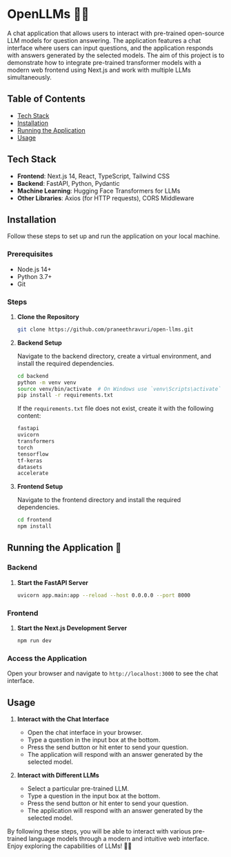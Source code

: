 # OpenLLMs 💬🤖
A chat application that allows users to interact with pre-trained open-source LLM models for question answering. The application features a chat interface where users can input questions, and the application responds with answers generated by the selected models. The aim of this project is to demonstrate how to integrate pre-trained transformer models with a modern web frontend using Next.js and work with multiple LLMs simultaneously.

## Table of Contents

- [Tech Stack](#tech-stack)
- [Installation](#installation)
- [Running the Application](#running-the-application)
- [Usage](#usage)

## Tech Stack

- **Frontend**: Next.js 14, React, TypeScript, Tailwind CSS
- **Backend**: FastAPI, Python, Pydantic
- **Machine Learning**: Hugging Face Transformers for LLMs
- **Other Libraries**: Axios (for HTTP requests), CORS Middleware

## Installation

Follow these steps to set up and run the application on your local machine.

### Prerequisites

- Node.js 14+
- Python 3.7+
- Git

### Steps

1. **Clone the Repository**

    ```bash
    git clone https://github.com/praneethravuri/open-llms.git
    ```

2. **Backend Setup**

    Navigate to the backend directory, create a virtual environment, and install the required dependencies.

    ```bash
    cd backend
    python -m venv venv
    source venv/bin/activate  # On Windows use `venv\Scripts\activate`
    pip install -r requirements.txt
    ```

    If the `requirements.txt` file does not exist, create it with the following content:

    ```txt
    fastapi
    uvicorn
    transformers
    torch
    tensorflow
    tf-keras
    datasets
    accelerate
    ```

3. **Frontend Setup**

    Navigate to the frontend directory and install the required dependencies.

    ```bash
    cd frontend
    npm install
    ```

## Running the Application 🚀

### Backend

1. **Start the FastAPI Server**

    ```bash
    uvicorn app.main:app --reload --host 0.0.0.0 --port 8000
    ```

### Frontend

1. **Start the Next.js Development Server**

    ```bash
    npm run dev
    ```

### Access the Application

Open your browser and navigate to `http://localhost:3000` to see the chat interface.

## Usage

1. **Interact with the Chat Interface**

    - Open the chat interface in your browser.
    - Type a question in the input box at the bottom.
    - Press the send button or hit enter to send your question.
    - The application will respond with an answer generated by the selected model.

2. **Interact with Different LLMs**

    - Select a particular pre-trained LLM.
    - Type a question in the input box at the bottom.
    - Press the send button or hit enter to send your question.
    - The application will respond with an answer generated by the selected model.

By following these steps, you will be able to interact with various pre-trained language models through a modern and intuitive web interface. Enjoy exploring the capabilities of LLMs! 🎉🧠